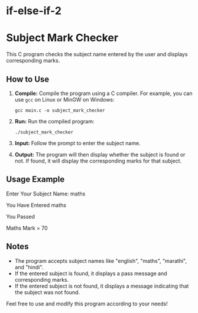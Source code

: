 # if-else-if-2


# Subject Mark Checker

This C program checks the subject name entered by the user and displays corresponding marks.

## How to Use

1. **Compile:** Compile the program using a C compiler. For example, you can use `gcc` on Linux or MinGW on Windows:
    ```
    gcc main.c -o subject_mark_checker
    ```

2. **Run:** Run the compiled program:
    ```
    ./subject_mark_checker
    ```

3. **Input:** Follow the prompt to enter the subject name.

4. **Output:** The program will then display whether the subject is found or not. If found, it will display the corresponding marks for that subject.

## Usage Example

Enter Your Subject Name: maths

You Have Entered maths

You Passed

Maths Mark = 70


## Notes

- The program accepts subject names like "english", "maths", "marathi", and "hindi".
- If the entered subject is found, it displays a pass message and corresponding marks.
- If the entered subject is not found, it displays a message indicating that the subject was not found.

Feel free to use and modify this program according to your needs!